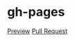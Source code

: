 # gh-pages
[Preview](https://github.com/Oleksandr-Rohatnov/gh-pages)
[Pull Request](https://github.com/Oleksandr-Rohatnov/gh-pages/pull/1/files)
